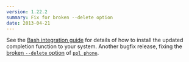 ```yaml
---
version: 1.22.2
summary: Fix for broken --delete option
date: 2013-04-21
---
```


See the [Bash integration guide](/documentation/integration/bash) for details of
how to install the updated completion function to your system.  Another bugfix
release, fixing the [broken `--delete`
option](https://github.com/hendotcat/ppl/issues/33) of [`ppl
phone`](/commands/phone).
